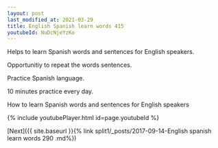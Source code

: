 ```yaml
---
layout: post
last_modified_at: 2021-03-29
title: English Spanish learn words 415 
youtubeId: NuDcNjeYzKo
---
```

 
 
Helps to learn Spanish words and sentences for English speakers.

Opportunitiy to repeat the words sentences. 

Practice Spanish language. 
 
10 minutes practice every day. 
 
How to learn Spanish words and sentences for English speakers 
 
{% include youtubePlayer.html id=page.youtubeId %}
 
 
[Next]({{ site.baseurl }}{% link  split1/_posts/2017-09-14-English spanish learn words 290 .md%})
 
